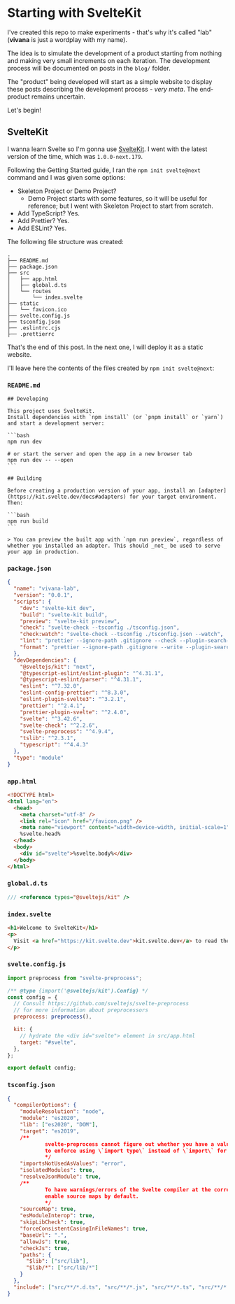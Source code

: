 # Starting with SvelteKit

I've created this repo to make experiments - that's why it's called "lab" (**vivana** is just a wordplay with my name).

The idea is to simulate the development of a product starting from nothing and making very small increments on each iteration. The development process will be documented on posts in the `blog/` folder.

The "product" being developed will start as a simple website to display these posts describing the development process - *very meta*. The end-product remains uncertain.

Let's begin!

## SvelteKit

I wanna learn Svelte so I'm gonna use [SvelteKit](https://kit.svelte.dev/docs). I went with the latest version of the time, which was `1.0.0-next.179`.

Following the Getting Started guide, I ran the `npm init svelte@next` command and I was given some options:
- Skeleton Project or Demo Project?
  - Demo Project starts with some features, so it will be useful for reference; but I went with Skeleton Project to start from scratch.
- Add TypeScript? Yes.
- Add Prettier? Yes.
- Add ESLint? Yes.

The following file structure was created:
```
.
├── README.md
├── package.json
├── src
│   ├── app.html
│   ├── global.d.ts
│   └── routes
│       └── index.svelte
├── static
│   └── favicon.ico
├── svelte.config.js
├── tsconfig.json
├── .eslintrc.cjs
├── .prettierrc
```

That's the end of this post. In the next one, I will deploy it as a static website.

I'll leave here the contents of the files created by `npm init svelte@next`:

### `README.md`
`````
## Developing

This project uses SvelteKit.
Install dependencies with `npm install` (or `pnpm install` or `yarn`) and start a development server:

```bash
npm run dev

# or start the server and open the app in a new browser tab
npm run dev -- --open
```

## Building

Before creating a production version of your app, install an [adapter](https://kit.svelte.dev/docs#adapters) for your target environment. Then:

```bash
npm run build
```

> You can preview the built app with `npm run preview`, regardless of whether you installed an adapter. This should _not_ be used to serve your app in production.
`````

### `package.json`

```json
{
  "name": "vivana-lab",
  "version": "0.0.1",
  "scripts": {
    "dev": "svelte-kit dev",
    "build": "svelte-kit build",
    "preview": "svelte-kit preview",
    "check": "svelte-check --tsconfig ./tsconfig.json",
    "check:watch": "svelte-check --tsconfig ./tsconfig.json --watch",
    "lint": "prettier --ignore-path .gitignore --check --plugin-search-dir=. . && eslint --ignore-path .gitignore .",
    "format": "prettier --ignore-path .gitignore --write --plugin-search-dir=. ."
  },
  "devDependencies": {
    "@sveltejs/kit": "next",
    "@typescript-eslint/eslint-plugin": "^4.31.1",
    "@typescript-eslint/parser": "^4.31.1",
    "eslint": "^7.32.0",
    "eslint-config-prettier": "^8.3.0",
    "eslint-plugin-svelte3": "^3.2.1",
    "prettier": "^2.4.1",
    "prettier-plugin-svelte": "^2.4.0",
    "svelte": "^3.42.6",
    "svelte-check": "^2.2.6",
    "svelte-preprocess": "^4.9.4",
    "tslib": "^2.3.1",
    "typescript": "^4.4.3"
  },
  "type": "module"
}
```

### `app.html`
```html
<!DOCTYPE html>
<html lang="en">
  <head>
    <meta charset="utf-8" />
    <link rel="icon" href="/favicon.png" />
    <meta name="viewport" content="width=device-width, initial-scale=1" />
    %svelte.head%
  </head>
  <body>
    <div id="svelte">%svelte.body%</div>
  </body>
</html>
```

### `global.d.ts`
```ts
/// <reference types="@sveltejs/kit" />
```

### `index.svelte`
```html
<h1>Welcome to SvelteKit</h1>
<p>
  Visit <a href="https://kit.svelte.dev">kit.svelte.dev</a> to read the documentation
</p>
```

### `svelte.config.js`
```js
import preprocess from "svelte-preprocess";

/** @type {import('@sveltejs/kit').Config} */
const config = {
  // Consult https://github.com/sveltejs/svelte-preprocess
  // for more information about preprocessors
  preprocess: preprocess(),

  kit: {
    // hydrate the <div id="svelte"> element in src/app.html
    target: "#svelte",
  },
};

export default config;
```

### `tsconfig.json`
```json
{
  "compilerOptions": {
    "moduleResolution": "node",
    "module": "es2020",
    "lib": ["es2020", "DOM"],
    "target": "es2019",
    /**
			svelte-preprocess cannot figure out whether you have a value or a type, so tell TypeScript
			to enforce using \`import type\` instead of \`import\` for Types.
			*/
    "importsNotUsedAsValues": "error",
    "isolatedModules": true,
    "resolveJsonModule": true,
    /**
			To have warnings/errors of the Svelte compiler at the correct position,
			enable source maps by default.
			*/
    "sourceMap": true,
    "esModuleInterop": true,
    "skipLibCheck": true,
    "forceConsistentCasingInFileNames": true,
    "baseUrl": ".",
    "allowJs": true,
    "checkJs": true,
    "paths": {
      "$lib": ["src/lib"],
      "$lib/*": ["src/lib/*"]
    }
  },
  "include": ["src/**/*.d.ts", "src/**/*.js", "src/**/*.ts", "src/**/*.svelte"]
}
```
